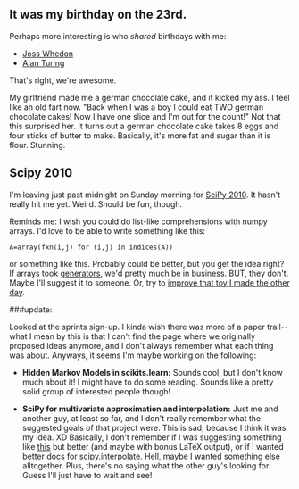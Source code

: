 ## It was my birthday on the 23rd.

Perhaps more interesting is who *shared* birthdays with me:

* [Joss Whedon](http://en.wikipedia.org/wiki/Joss_Whedon)
* [Alan Turing](http://en.wikipedia.org/wiki/Alan_Turing)

That's right, we're awesome.

My girlfriend made me a german chocolate cake, and it kicked my ass. I feel like an old fart now. "Back when I was a boy I could eat TWO german chocolate cakes! Now I have one slice and I'm out for the count!" Not that this surprised her. It turns out a german chocolate cake takes 8 eggs and four sticks of butter to make. Basically, it's more fat and sugar than it is flour. Stunning.

## Scipy 2010

I'm leaving just past midnight on Sunday morning for [SciPy 2010](http://conference.scipy.org/scipy2010/index.html). It hasn't really hit me yet. Weird. Should be fun, though.

Reminds me: I wish you could do list-like comprehensions with numpy arrays. I'd love to be able to write something like this:

    A=array(fxn(i,j) for (i,j) in indices(A))

or something like this. Probably could be better, but you get the idea right? If arrays took [generators](http://www.python.org/dev/peps/pep-0289/), we'd pretty much be in business. BUT, they don't.  Maybe I'll suggest it to someone. Or, try to [improve that toy I made the other day](http://github.com/jesusabdullah/anisotropy/blob/master/extras/lcomp.py).

###update:

Looked at the sprints sign-up. I kinda wish there was more of a paper trail--what I mean by this is that I can't find the page where we originally proposed ideas anymore, and I don't always remember what each thing was about. Anyways, it seems I'm maybe working on the following:

* **Hidden Markov Models in scikits.learn:** Sounds cool, but I don't know much about it! I might have to do some reading. Sounds like a pretty solid group of interested people though!

* **SciPy for multivariate approximation and interpolation:** Just me and another guy, at least so far, and I don't really remember what the suggested goals of that project were. This is sad, because I think it was my idea. XD Basically, I don't remember if I was suggesting something like [this](http://github.com/jesusabdullah/heat-exchanger/blob/master/tabular.py) but better (and maybe with bonus LaTeX output), or if I wanted better docs for [scipy.interpolate](http://docs.scipy.org/doc/scipy/reference/interpolate.html). Hell, maybe I wanted something else alltogether. Plus, there's no saying what the other guy's looking for. Guess I'll just have to wait and see!
